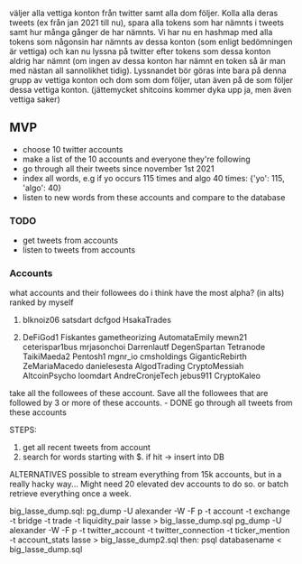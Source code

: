 väljer alla vettiga konton från twitter samt alla dom följer. Kolla alla deras tweets (ex från jan 2021 till nu), spara alla tokens som har nämnts i tweets samt hur många gånger de har nämnts. Vi har nu en hashmap med alla tokens som någonsin har nämnts av dessa konton (som enligt bedömningen är vettiga) och kan nu lyssna på twitter efter tokens som dessa konton aldrig har nämnt (om ingen av dessa konton har nämnt en token så är man med nästan all sannolikhet tidig). Lyssnandet bör göras inte bara på denna grupp av vettiga konton och dom som dom följer, utan även på de som följer dessa vettiga konton. (jättemycket shitcoins kommer dyka upp ja, men även vettiga saker)

## MVP

-   choose 10 twitter accounts
-   make a list of the 10 accounts and everyone they're following
-   go through all their tweets since november 1st 2021
-   index all words, e.g if yo occurs 115 times and algo 40 times: {'yo': 115, 'algo': 40}
-   listen to new words from these accounts and compare to the database

### TODO

-   get tweets from accounts
-   listen to tweets from accounts

### Accounts

what accounts and their followees do i think have the most alpha? (in alts)
ranked by myself

1.  blknoiz06
    satsdart
    dcfgod
    HsakaTrades

2.  DeFiGod1
    Fiskantes
    gametheorizing
    AutomataEmily
    mewn21
    ceterispar1bus
    mrjasonchoi
    Darrenlautf
    DegenSpartan
    Tetranode
    TaikiMaeda2
    Pentosh1
    mgnr_io
    cmsholdings
    GiganticRebirth
    ZeMariaMacedo
    danielesesta
    AlgodTrading
    CryptoMessiah
    AltcoinPsycho
    loomdart
    AndreCronjeTech
    jebus911
    CryptoKaleo

take all the followees of these account. Save all the followees that are followed by 3 or more of these accounts. - DONE
go through all tweets from these accounts

STEPS:

1. get all recent tweets from account
2. search for words starting with $. if hit -> insert into DB

ALTERNATIVES
possible to stream everything from 15k accounts, but in a really hacky way... Might need 20 elevated dev accounts to do so.
or
batch retrieve everything once a week.

big_lasse_dump.sql:
pg_dump -U alexander -W -F p -t account -t exchange -t bridge -t trade -t liquidity_pair lasse > big_lasse_dump.sql
pg_dump -U alexander -W -F p -t twitter_account -t twitter_connection -t ticker_mention -t account_stats lasse > big_lasse_dump2.sql
then:
psql databasename < big_lasse_dump.sql
